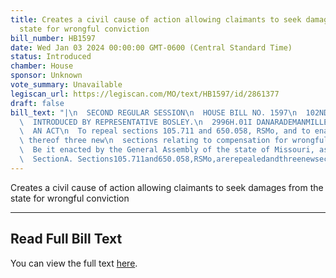 ```yaml
---
title: Creates a civil cause of action allowing claimants to seek damages from the
  state for wrongful conviction
bill_number: HB1597
date: Wed Jan 03 2024 00:00:00 GMT-0600 (Central Standard Time)
status: Introduced
chamber: House
sponsor: Unknown
vote_summary: Unavailable
legiscan_url: https://legiscan.com/MO/text/HB1597/id/2861377
draft: false
bill_text: "|\n  SECOND REGULAR SESSION\n  HOUSE BILL NO. 1597\n  102ND GENERAL ASSEMBLY\n\
  \  INTRODUCED BY REPRESENTATIVE BOSLEY.\n  2996H.01I DANARADEMANMILLER,ChiefClerk\n\
  \  AN ACT\n  To repeal sections 105.711 and 650.058, RSMo, and to enact in lieu\
  \ thereof three new\n  sections relating to compensation for wrongful conviction.\n\
  \  Be it enacted by the General Assembly of the state of Missouri, as follows:\n\
  \  SectionA. Sections105.711and650.058,RSMo,arerepealedandthreenewsections"
---
```

Creates a civil cause of action allowing claimants to seek damages from the state for wrongful conviction

---

## Read Full Bill Text

You can view the full text [here](https://legiscan.com/MO/text/HB1597/id/2861377).
